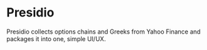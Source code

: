 # Presidio
Presidio collects options chains and Greeks from Yahoo Finance and packages it into one, simple UI/UX. 


